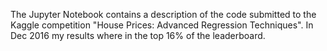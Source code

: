 The Jupyter Notebook contains a description of the code submitted to the Kaggle competition "House Prices: Advanced Regression Techniques". In Dec 2016 my results where in the top 16% of the leaderboard.
